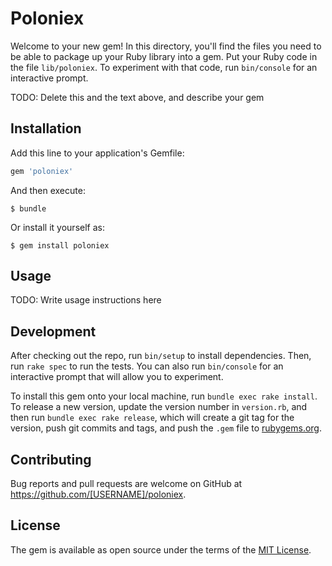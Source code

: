# Poloniex

Welcome to your new gem! In this directory, you'll find the files you need to be able to package up your Ruby library into a gem. Put your Ruby code in the file `lib/poloniex`. To experiment with that code, run `bin/console` for an interactive prompt.

TODO: Delete this and the text above, and describe your gem

## Installation

Add this line to your application's Gemfile:

```ruby
gem 'poloniex'
```

And then execute:

    $ bundle

Or install it yourself as:

    $ gem install poloniex

## Usage

TODO: Write usage instructions here

## Development

After checking out the repo, run `bin/setup` to install dependencies. Then, run `rake spec` to run the tests. You can also run `bin/console` for an interactive prompt that will allow you to experiment.

To install this gem onto your local machine, run `bundle exec rake install`. To release a new version, update the version number in `version.rb`, and then run `bundle exec rake release`, which will create a git tag for the version, push git commits and tags, and push the `.gem` file to [rubygems.org](https://rubygems.org).

## Contributing

Bug reports and pull requests are welcome on GitHub at https://github.com/[USERNAME]/poloniex.


## License

The gem is available as open source under the terms of the [MIT License](http://opensource.org/licenses/MIT).

